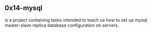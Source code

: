 ## 0x14-mysql
is a project containing tasks intended to teach us how to set up mysql master-slave replica database configuration on servers.
